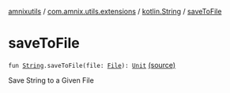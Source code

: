 [amnixutils](../../index.md) / [com.amnix.utils.extensions](../index.md) / [kotlin.String](index.md) / [saveToFile](./save-to-file.md)

# saveToFile

`fun `[`String`](https://kotlinlang.org/api/latest/jvm/stdlib/kotlin/-string/index.html)`.saveToFile(file: `[`File`](http://docs.oracle.com/javase/6/docs/api/java/io/File.html)`): `[`Unit`](https://kotlinlang.org/api/latest/jvm/stdlib/kotlin/-unit/index.html) [(source)](https://github.com/AmniX/amnixUtils/tree/master/amnixutils/src/main/java/com/amnix/utils/extensions/StringsExtension.kt#L155)

Save String to a Given File

